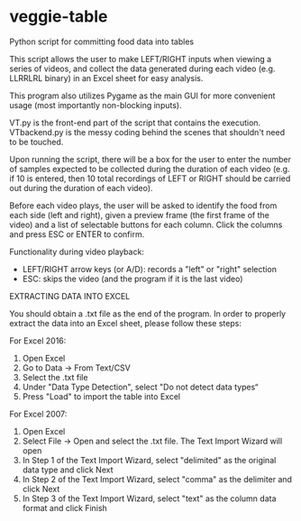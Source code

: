 # veggie-table
Python script for committing food data into tables
 
This script allows the user to make LEFT/RIGHT inputs when viewing a series of videos, and collect the data generated during each video (e.g. LLRRLRL binary) in an Excel sheet for easy analysis.

This program also utilizes Pygame as the main GUI for more convenient usage (most importantly non-blocking inputs).

VT.py is the front-end part of the script that contains the execution. VTbackend.py is the messy coding behind the scenes that shouldn't need to be touched.

Upon running the script, there will be a box for the user to enter the number of samples expected to be collected during the duration of each video (e.g. if 10 is entered, then 10 total recordings of LEFT or RIGHT should be carried out during the duration of each video). 

Before each video plays, the user will be asked to identify the food from each side (left and right), given a preview frame (the first frame of the video) and a list of selectable buttons for each column. Click the columns and press ESC or ENTER to confirm.

Functionality during video playback:
  - LEFT/RIGHT arrow keys (or A/D): records a "left" or "right" selection
  - ESC: skips the video (and the program if it is the last video)
  

EXTRACTING DATA INTO EXCEL

You should obtain a .txt file as the end of the program. In order to properly extract the data into an Excel sheet, please follow these steps:

For Excel 2016:
1) Open Excel
2) Go to Data -> From Text/CSV
3) Select the .txt file
4) Under "Data Type Detection", select "Do not detect data types“
5) Press "Load" to import the table into Excel

For Excel 2007:
1) Open Excel
2) Select File -> Open and select the .txt file. The Text Import Wizard will open
3) In Step 1 of the Text Import Wizard, select "delimited" as the original data type and click Next
4) In Step 2 of the Text Import Wizard, select "comma" as the delimiter and click Next
5) In Step 3 of the Text Import Wizard, select "text" as the column data format and click Finish

